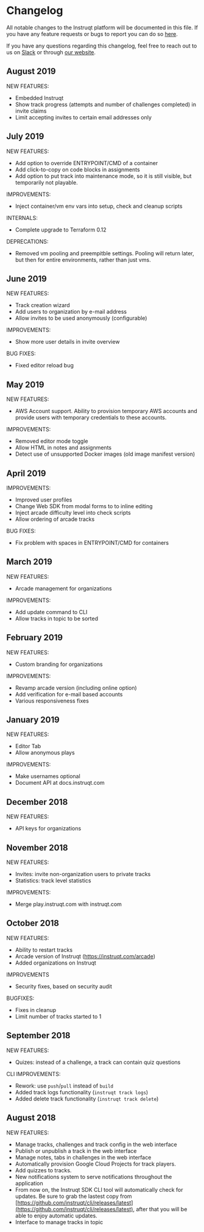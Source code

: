 # Changelog

All notable changes to the Instruqt platform will be documented in this file.
If you have any feature requests or bugs to report you can do so [here](https://github.com/instruqt/instruqt/issues).

If you have any questions regarding this changelog, feel free to reach out to us on [Slack](https://join.slack.com/t/instruqt/shared_invite/enQtMzcwNTY1OTQ5NzE2LTQ5YTgxODgzNTk4NzY0OWU0OTczZjlhNThlMGJjYmFlNTNiNTMxZTVhNjE4MTczYzkxNDNkNTc1NzYwN2RlY2M) or through [our website](https://instruqt.com).

## August 2019
NEW FEATURES:
- Embedded Instruqt
- Show track progress (attempts and number of challenges completed) in invite claims
- Limit accepting invites to certain email addresses only

## July 2019
NEW FEATURES:
- Add option to override ENTRYPOINT/CMD of a container
- Add click-to-copy on code blocks in assignments
- Add option to put track into maintenance mode, so it is still visible, but temporarily not playable.

IMPROVEMENTS:
- Inject container/vm env vars into setup, check and cleanup scripts

INTERNALS:
- Complete upgrade to Terraform 0.12

DEPRECATIONS:
- Removed vm pooling and preempitble settings. Pooling will return later, but then for entire environments, rather than just vms.

## June 2019
NEW FEATURES:
- Track creation wizard
- Add users to organization by e-mail address
- Allow invites to be used anonymously (configurable)

IMPROVEMENTS:
- Show more user details in invite overview

BUG FIXES:
- Fixed editor reload bug

## May 2019
NEW FEATURES:
- AWS Account support. Ability to provision temporary AWS accounts and provide users with temporary credentials to these accounts.

IMPROVEMENTS:
- Removed editor mode toggle
- Allow HTML in notes and assignments
- Detect use of unsupported Docker images (old image manifest version)

## April 2019
IMPROVEMENTS:
- Improved user profiles
- Change Web SDK from modal forms to to inline editing
- Inject arcade difficulty level into check scripts
- Allow ordering of arcade tracks

BUG FIXES:
- Fix problem with spaces in ENTRYPOINT/CMD for containers

## March 2019
NEW FEATURES:
- Arcade management for organizations

IMPROVEMENTS:
- Add update command to CLI
- Allow tracks in topic to be sorted

## February 2019
NEW FEATURES:
- Custom branding for organizations

IMPROVEMENTS:
- Revamp arcade version (including online option)
- Add verification for e-mail based accounts
- Various responsiveness fixes

## January 2019
NEW FEATURES:
- Editor Tab
- Allow anonymous plays

IMPROVEMENTS:
- Make usernames optional
- Document API at docs.instruqt.com

## December 2018
NEW FEATURES:
- API keys for organizations

## November 2018
NEW FEATURES:
- Invites: invite non-organization users to private tracks
- Statistics: track level statistics

IMPROVEMENTS:
- Merge play.instruqt.com with instruqt.com

## October 2018
NEW FEATURES:
- Ability to restart tracks
- Arcade version of Instruqt (https://instruqt.com/arcade)
- Added organizations on Instruqt

IMPROVEMENTS
- Security fixes, based on security audit

BUGFIXES:
- Fixes in cleanup
- Limit number of tracks started to 1

## September 2018
NEW FEATURES:
- Quizes: instead of a challenge, a track can contain quiz questions

CLI IMPROVEMENTS:
- Rework: use `push`/`pull` instead of `build`
- Added track logs functionality (`instruqt track logs`)
- Added delete track functionality (`instruqt track delete`)

## August 2018
NEW FEATURES:
- Manage tracks, challenges and track config in the web interface
- Publish or unpublish a track in the web interface
- Manage notes, tabs in challenges in the web interface
- Automatically provision Google Cloud Projects for track players.
- Add quizzes to tracks.
- New notifications system to serve notifications throughout the application
- From now on, the Instruqt SDK CLI tool will automatically check for updates. Be sure to grab the lastest copy from [https://github.com/instruqt/cli/releases/latest](https://github.com/instruqt/cli/releases/latest), after that you will be able to enjoy automatic updates.
- Interface to manage tracks in topic

